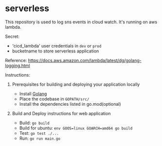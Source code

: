 # serverless
This repository is used to log sns events in cloud watch.
It's running on aws lambda.

Secret:
- 'cicd_lambda' user credentials in `dev` or `prod`
- bucketname to store serverless application

Reference:
https://docs.aws.amazon.com/lambda/latest/dg/golang-logging.html

Instructions:
1. Prerequisites for building and deploying your application locally
    - Install [Golang](https://golang.org/dl/)
    - Place the codebase in `GOPATH/src/`
    - Install the dependencies listed in go.mod(optional)

2. Build and Deploy instructions for web application
    - Build: `go build`
    - Build for ubuntu: `env GOOS=linux GOARCH=amd64 go build`
    - Test: `go test ./...`
    - Run: `go run main.go`